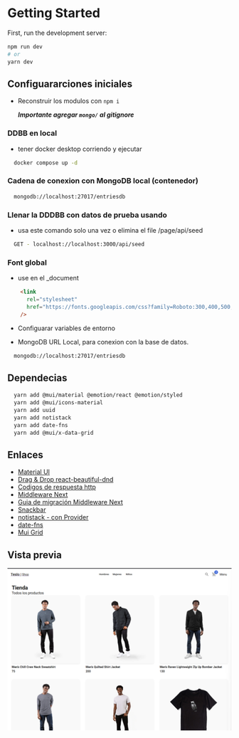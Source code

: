 # Getting Started

First, run the development server:

```bash
npm run dev
# or
yarn dev
```

## Configuararciones iniciales

- Reconstruir los modulos con `npm i`

    ***Importante agregar `mongo/` al gitignore***

### DDBB en local

- tener docker desktop corriendo y ejecutar

``` bash
  docker compose up -d
```

### Cadena de conexion con MongoDB local (contenedor)

``` bash
  mongodb://localhost:27017/entriesdb
```

### Llenar la DDDBB con datos de prueba usando

- usa este comando solo una vez o elimina el file /page/api/seed

```bash
  GET - localhost://localhost:3000/api/seed
```

### Font global

- use en el _document

``` html
    <link
      rel="stylesheet"
      href="https://fonts.googleapis.com/css?family=Roboto:300,400,500,700&display=swap"
    />
```

- Configuarar variables de entorno

- MongoDB URL Local, para conexion con la base de datos.

``` bash
  mongodb://localhost:27017/entriesdb
```

## Dependecias

``` bash
  yarn add @mui/material @emotion/react @emotion/styled
  yarn add @mui/icons-material
  yarn add uuid
  yarn add notistack
  yarn add date-fns
  yarn add @mui/x-data-grid
```

## Enlaces

- [Material UI](https://mui.com/)
- [Drag & Drop react-beautiful-dnd](https://www.npmjs.com/package/react-beautiful-dnd)
- [Codigos de respuesta http](https://developer.mozilla.org/es/docs/Web/HTTP/Status)
- [Middleware Next](https://nextjs.org/docs/advanced-features/middleware)
- [Guia de migración Middleware Next](https://nextjs.org/docs/messages/middleware-upgrade-guide#breaking-changes)
- [Snackbar](https://mui.com/material-ui/react-snackbar/)
- [notistack - con Provider](https://github.com/iamhosseindhv/notistack)
- [date-fns](https://date-fns.org/)
- [Mui Grid](https://mui.com/x/react-data-grid/getting-started/#main-content)

## Vista previa

![Home](assets/home.png)

